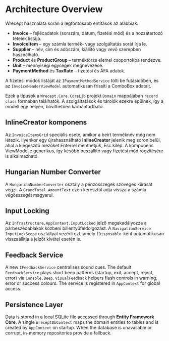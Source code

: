 # Architecture Overview

Wrecept használata során a legfontosabb entitások az alábbiak:

- **Invoice** – fejlécadatok (sorszám, dátum, fizetési mód) és a hozzátartozó tételek listája.
- **InvoiceItem** – egy számla termék- vagy szolgáltatás sorát írja le.
- **Supplier** – név, cím és adószám; kiállító vagy vevő szerepben használható.
- **Product** és **ProductGroup** – terméktörzs elemei csoportokba rendezve.
- **Unit** – mennyiségi egységek megnevezése.
- **PaymentMethod** és **TaxRate** – fizetési és ÁFA adatok.

A fizetési módok listáját az `IPaymentMethodService` tölti be futásidőben, és az
`InvoiceHeaderViewModel` automatikusan frissíti a ComboBox adatait.

Ezek a típusok a `Wrecept.Core.CoreLib` projekt `Domain` mappájában
`record class` formában találhatók. A szolgáltatások és tárolók ezekre
épülnek, így a modell egy helyen, bővíthetően karbantartható.

## InlineCreator komponens
Az `InvoiceItemsGrid` speciális esete, amikor a beírt terméknév még nem létezik.
Ilyenkor egy újrahasználható **InlineCreator** jelenik meg soron belül, ahol a
kiegészítő mezőket Enterrel menthetjük, Esc kilép. A komponens ViewModelje
generikus, így később beszállító vagy fizetési mód rögzítésére is alkalmazható.

## Hungarian Number Converter
A `HungarianNumberConverter` osztály a pénzösszegek szöveges kiírását végzi. A `GrandTotal.AmountText` ezen keresztül adja vissza a számla végösszegét magyarul.

## Input Locking
Az `Infrastructure.AppContext.InputLocked` jelző megakadályozza a párbeszédablakok közbeni billentyűfeldolgozást. A `NavigationService` `InputLockScope` osztállyal vezérli ezt, amely `IDisposable`-ként automatikusan visszaállítja a jelzőt kivétel esetén is.

## Feedback Service
A new `IFeedbackService` centralises sound cues. The default `FeedbackService` plays short beep patterns (startup, exit, accept, reject, error) via `Console.Beep`. `VisualFeedback` helpers flash controls in warning, error or success colours. The service is registered in `AppContext` for global access.

## Persistence Layer
Data is stored in a local SQLite file accessed through **Entity Framework Core**. A single `WreceptDbContext` maps the domain entities to tables and is created by `AppContext` on startup. When the database is unavailable or corrupt, in-memory repositories provide a fallback.
